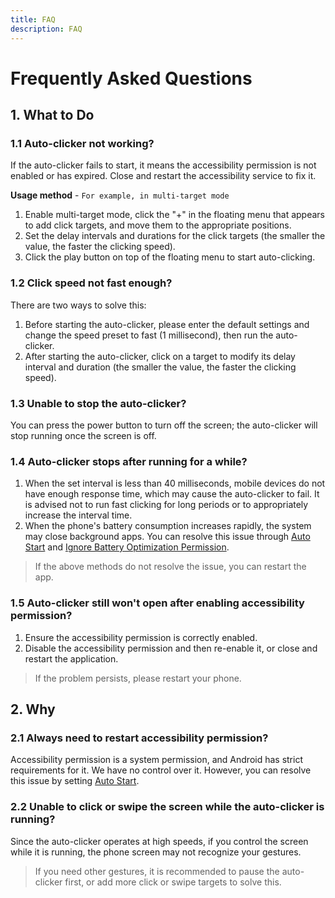 ```yaml
---
title: FAQ
description: FAQ
---
```


# Frequently Asked Questions

## 1. What to Do

### 1.1 Auto-clicker not working?

If the auto-clicker fails to start, it means the accessibility permission is not enabled or has expired. Close and restart the accessibility service to fix it.

**Usage method** - `For example, in multi-target mode`

1. Enable multi-target mode, click the "+" in the floating menu that appears to add click targets, and move them to the appropriate positions.
2. Set the delay intervals and durations for the click targets (the smaller the value, the faster the clicking speed).
3. Click the play button on top of the floating menu to start auto-clicking.

### 1.2 Click speed not fast enough?

There are two ways to solve this:

1. Before starting the auto-clicker, please enter the default settings and change the speed preset to fast (1 millisecond), then run the auto-clicker.
2. After starting the auto-clicker, click on a target to modify its delay interval and duration (the smaller the value, the faster the clicking speed).

### 1.3 Unable to stop the auto-clicker?

You can press the power button to turn off the screen; the auto-clicker will stop running once the screen is off.

### 1.4 Auto-clicker stops after running for a while?

1. When the set interval is less than 40 milliseconds, mobile devices do not have enough response time, which may cause the auto-clicker to fail. It is advised not to run fast clicking for long periods or to appropriately increase the interval time.
2. When the phone's battery consumption increases rapidly, the system may close background apps. You can resolve this issue through [Auto Start](https://dontkillmyapp.com/) and [Ignore Battery Optimization Permission](https://dontkillmyapp.com/).

> If the above methods do not resolve the issue, you can restart the app.

### 1.5 Auto-clicker still won't open after enabling accessibility permission?

1. Ensure the accessibility permission is correctly enabled.
2. Disable the accessibility permission and then re-enable it, or close and restart the application.

> If the problem persists, please restart your phone.

## 2. Why

### 2.1 Always need to restart accessibility permission?

Accessibility permission is a system permission, and Android has strict requirements for it. We have no control over it.
However, you can resolve this issue by setting [Auto Start](https://dontkillmyapp.com/).

### 2.2 Unable to click or swipe the screen while the auto-clicker is running?

Since the auto-clicker operates at high speeds, if you control the screen while it is running, the phone screen may not recognize your gestures.

> If you need other gestures, it is recommended to pause the auto-clicker first, or add more click or swipe targets to solve this.
